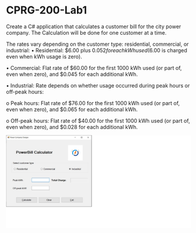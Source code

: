 # CPRG-200-Lab1

Create a C# application that calculates a customer bill for the city power company. The Calculation will be
done for one customer at a time.

The rates vary depending on the customer type: residential, commercial, or industrial:
• Residential: $6.00 plus $0.052 for each kWh used ($6.00 is charged even when kWh usage is
zero).

• Commercial: Flat rate of $60.00 for the first 1000 kWh used (or part of, even when zero), and
$0.045 for each additional kWh.

• Industrial: Rate depends on whether usage occurred during peak hours or off-peak hours:

o Peak hours: Flat rate of $76.00 for the first 1000 kWh used (or part of, even when zero),
and $0.065 for each additional kWh.

o Off-peak hours: Flat rate of $40.00 for the first 1000 kWh used (or part of, even when
zero), and $0.028 for each additional kWh.

![Screenshot](Capture.jpg)
